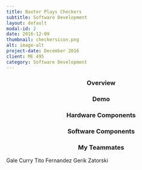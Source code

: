 ```yaml
---
title: Baxter Plays Checkers
subtitle: Software Development
layout: default
modal-id: 2
date: 2016-12-09
thumbnail: checkersicon.png
alt: image-alt
project-date: December 2016
client: ME 495
category: Software Development
---
```

<center><h3>Overview</h3></center>

<center><h3>Demo</h3></center>

<center><h3>Hardware Components</h3></center>


<center><h3>Software Components</h3></center>

<center><h3>My Teammates</h3></center>
Gale Curry
Tito Fernandez
Gerik Zatorski
